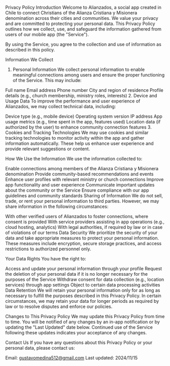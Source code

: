 Privacy Policy
Introduction
Welcome to Alianzados, a social app created in Chile to connect Christians of the Alianza Cristiana y Misionera denomination across their cities and communities. We value your privacy and are committed to protecting your personal data. This Privacy Policy outlines how we collect, use, and safeguard the information gathered from users of our mobile app (the "Service").

By using the Service, you agree to the collection and use of information as described in this policy.

Information We Collect
1. Personal Information
We collect personal information to enable meaningful connections among users and ensure the proper functioning of the Service. This may include:

Full name
Email address
Phone number
City and region of residence
Profile details (e.g., church membership, ministry roles, interests)
2. Device and Usage Data
To improve the performance and user experience of Alianzados, we may collect technical data, including:

Device type (e.g., mobile device)
Operating system version
IP address
App usage metrics (e.g., time spent in the app, features used)
Location data (if authorized by the user) to enhance community connection features
3. Cookies and Tracking Technologies
We may use cookies and similar tracking technologies to monitor activity within the app and gather information automatically. These help us enhance user experience and provide relevant suggestions or content.

How We Use the Information
We use the information collected to:

Enable connections among members of the Alianza Cristiana y Misionera denomination
Provide community-based recommendations and events
Enhance user profiles with relevant ministry or church connections
Improve app functionality and user experience
Communicate important updates about the community or the Service
Ensure compliance with our app guidelines and community standards
Sharing of Information
We do not sell, trade, or rent your personal information to third parties. However, we may share information in the following circumstances:

With other verified users of Alianzados to foster connections, where consent is provided
With service providers assisting in app operations (e.g., cloud hosting, analytics)
With legal authorities, if required by law or in case of violations of our terms
Data Security
We prioritize the security of your data and take appropriate measures to protect your personal information. These measures include encryption, secure storage practices, and access restrictions to authorized personnel only.

Your Data Rights
You have the right to:

Access and update your personal information through your profile
Request the deletion of your personal data if it is no longer necessary for the purposes of the Service
Withdraw consent for data collection (e.g., location services) through app settings
Object to certain data processing activities
Data Retention
We will retain your personal information only for as long as necessary to fulfill the purposes described in this Privacy Policy. In certain circumstances, we may retain your data for longer periods as required by law or to resolve disputes and enforce our policies.

Changes to This Privacy Policy
We may update this Privacy Policy from time to time. You will be notified of any changes by an in-app notification or by updating the "Last Updated" date below. Continued use of the Service following these updates indicates your acceptance of any changes.

Contact Us
If you have any questions about this Privacy Policy or your personal data, please contact us:

Email: gustavomedina512@gmail.com
Last updated: 2024/11/15
